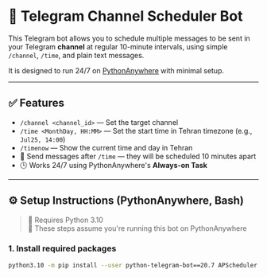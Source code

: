 # 📅 Telegram Channel Scheduler Bot

This Telegram bot allows you to schedule multiple messages to be sent in your Telegram **channel** at regular 10-minute intervals, using simple `/channel`, `/time`, and plain text messages.

It is designed to run 24/7 on [PythonAnywhere](https://www.pythonanywhere.com/) with minimal setup.

---

## ✅ Features

- `/channel <channel_id>` — Set the target channel  
- `/time <MonthDay, HH:MM>` — Set the start time in Tehran timezone (e.g., `Jul25, 14:00`)  
- `/timenow` — Show the current time and day in Tehran  
- 📨 Send messages after `/time` — they will be scheduled 10 minutes apart  
- 🕒 Works 24/7 using PythonAnywhere's **Always-on Task**  

---

## ⚙️ Setup Instructions (PythonAnywhere, Bash)

> 🐍 Requires Python 3.10  
> 📍 These steps assume you're running this bot on PythonAnywhere

### 1. Install required packages

```bash
python3.10 -m pip install --user python-telegram-bot==20.7 APScheduler pytz
